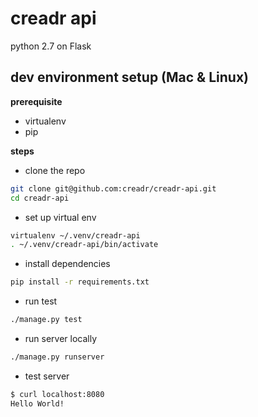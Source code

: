 # creadr api
python 2.7 on Flask

## dev environment setup (Mac & Linux)

**prerequisite**
- virtualenv
- pip

**steps**
- clone the repo
```sh
git clone git@github.com:creadr/creadr-api.git
cd creadr-api
```

- set up virtual env
```sh
virtualenv ~/.venv/creadr-api
. ~/.venv/creadr-api/bin/activate
```

- install dependencies
```sh
pip install -r requirements.txt
```

- run test
```sh
./manage.py test
```

- run server locally
```sh
./manage.py runserver
```

- test server
```sh
$ curl localhost:8080
Hello World!
```
